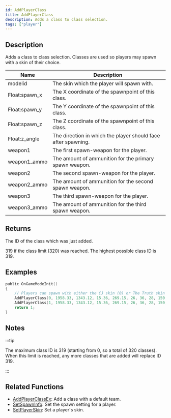 ```yaml
---
id: AddPlayerClass
title: AddPlayerClass
description: Adds a class to class selection.
tags: ["player"]
---
```


## Description

Adds a class to class selection. Classes are used so players may spawn with a skin of their choice.

| Name          | Description                                                   |
| ------------- | ------------------------------------------------------------- |
| modelid       | The skin which the player will spawn with.                    |
| Float:spawn_x | The X coordinate of the spawnpoint of this class.             |
| Float:spawn_y | The Y coordinate of the spawnpoint of this class.             |
| Float:spawn_z | The Z coordinate of the spawnpoint of this class.             |
| Float:z_angle | The direction in which the player should face after spawning. |
| weapon1       | The first spawn-weapon for the player.                        |
| weapon1_ammo  | The amount of ammunition for the primary spawn weapon.        |
| weapon2       | The second spawn-weapon for the player.                       |
| weapon2_ammo  | The amount of ammunition for the second spawn weapon.         |
| weapon3       | The third spawn-weapon for the player.                        |
| weapon3_ammo  | The amount of ammunition for the third spawn weapon.          |

## Returns

The ID of the class which was just added.

319 if the class limit (320) was reached. The highest possible class ID is 319.

## Examples

```c
public OnGameModeInit()
{
    // Players can spawn with either the CJ skin (0) or The Truth skin (1).
    AddPlayerClass(0, 1958.33, 1343.12, 15.36, 269.15, 26, 36, 28, 150, 0, 0); // CJ
    AddPlayerClass(1, 1958.33, 1343.12, 15.36, 269.15, 26, 36, 28, 150, 0, 0); // The Truth
    return 1;
}
```

## Notes

:::tip

The maximum class ID is 319 (starting from 0, so a total of 320 classes). When this limit is reached, any more classes that are added will replace ID 319.

:::

## Related Functions

- [AddPlayerClassEx](AddPlayerClassEx): Add a class with a default team.
- [SetSpawnInfo](SetSpawnInfo): Set the spawn setting for a player.
- [SetPlayerSkin](SetPlayerSkin): Set a player's skin.
